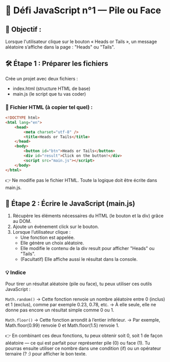 # 🎯 Défi JavaScript n°1 — Pile ou Face

## 🧩 Objectif :

Lorsque l'utilisateur clique sur le bouton « Heads or Tails », un message aléatoire s’affiche dans la page : "Heads" ou "Tails".

## 🛠️ Étape 1 : Préparer les fichiers

Crée un projet avec deux fichiers :

- index.html (structure HTML de base)
- main.js (le script que tu vas coder)

### 🧾 Fichier HTML (à copier tel quel) :

```html
<!DOCTYPE html>
<html lang="en">
	<head>
		<meta charset="utf-8" />
		<title>Heads or Tails</title>
	</head>
	<body>
		<button id="btn">Heads or Tails</button>
		<div id="result">Click on the button!</div>
		<script src="main.js"></script>
	</body>
</html>
```

👉 Ne modifie pas le fichier HTML. Toute la logique doit être écrite dans main.js.

## 🧠 Étape 2 : Écrire le JavaScript (main.js)

1. Récupère les éléments nécessaires du HTML (le bouton et la div) grâce au DOM.
2. Ajoute un évènement click sur le bouton.
3. Lorsque l’utilisateur clique :
   - Une fonction est appelée.
   - Elle génère un choix aléatoire.
   - Elle modifie le contenu de la div result pour afficher "Heads" ou "Tails".
   - (Facultatif) Elle affiche aussi le résultat dans la console.

### 💡 Indice

Pour tirer un résultat aléatoire (pile ou face), tu peux utiliser ces outils JavaScript :

`Math.random()`
→ Cette fonction renvoie un nombre aléatoire entre 0 (inclus) et 1 (exclus), comme par exemple 0.23, 0.78, etc.
→ À elle seule, elle ne donne pas encore un résultat simple comme 0 ou 1.

`Math.floor()`
→ Cette fonction arrondit à l’entier inférieur.
→ Par exemple, Math.floor(0.99) renvoie 0 et Math.floor(1.5) renvoie 1.

👉 En combinant ces deux fonctions, tu peux obtenir soit 0, soit 1 de façon aléatoire — ce qui est parfait pour représenter pile (0) ou face (1).
Tu pourras ensuite utiliser ce nombre dans une condition (if) ou un opérateur ternaire (? :) pour afficher le bon texte.
